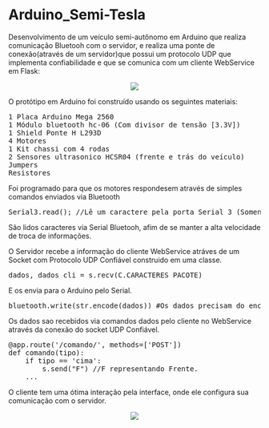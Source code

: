 # Arduino_Semi-Tesla
Desenvolvimento de um veículo semi-autônomo em Arduino que realiza comunicação Bluetooh com o servidor, e realiza uma ponte de conexão(através de um servidor)que possui um protocolo UDP que implementa confiabilidade e que se comunica com um cliente WebService em Flask:

<p align="center">
  <img src="https://github.com/jpdik/Arduino_Semi-Tesla/blob/master/img/Example_Struct.jpg?raw=true"/>
</p>

O protótipo em Arduíno foi construído usando os seguintes materiais:
<pre>
1 Placa Arduino Mega 2560
1 Módulo bluetooth hc-06 (Com divisor de tensão [3.3V])
1 Shield Ponte H L293D
4 Motores
1 Kit chassi com 4 rodas
2 Sensores ultrasonico HCSR04 (frente e trás do veículo)
Jumpers
Resistores
</pre>

Foi programado para que os motores respondesem através de simples comandos enviados via Bluetooth
<pre>
Serial3.read(); //Lê um caractere pela porta Serial 3 (Somente arduino MEGA)
</pre>
São lidos caracteres via Serial Bluetooh, afim de se manter a alta velocidade de troca de informações.

O Servidor recebe a informação do cliente WebService atráves de um Socket com Protocolo UDP Confiável construido em uma classe.
<pre>
dados, dados_cli = s.recv(C.CARACTERES_PACOTE)
</pre>
E os envia para o Arduino pelo Serial.
<pre>
bluetooth.write(str.encode(dados)) #Os dados precisam do encode 'b'
</pre>

Os dados sao recebidos via comandos dados pelo cliente no WebService através da conexão do socket UDP Confiável.
<pre>
@app.route('/comando/<tipo>', methods=['POST'])
def comando(tipo):
	if tipo == 'cima':
		s.send("F") //F representando Frente.
    ...
</pre>

O cliente tem uma ótima interação pela interface, onde ele configura sua comunicação com o servidor.
<p align="center">
  <img src="https://github.com/jpdik/Arduino_Semi-Tesla/blob/master/img/Example_WS.png?raw=true"/>
</p>
